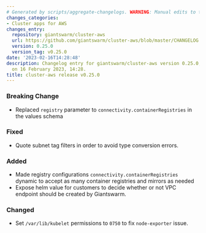 ```yaml
---
# Generated by scripts/aggregate-changelogs. WARNING: Manual edits to this files will be overwritten.
changes_categories:
- Cluster apps for AWS
changes_entry:
  repository: giantswarm/cluster-aws
  url: https://github.com/giantswarm/cluster-aws/blob/master/CHANGELOG.md#0250---2023-02-16
  version: 0.25.0
  version_tag: v0.25.0
date: '2023-02-16T14:28:48'
description: Changelog entry for giantswarm/cluster-aws version 0.25.0, published
  on 16 February 2023, 14:28.
title: cluster-aws release v0.25.0
---
```


### Breaking Change
- Replaced `registry` parameter  to `connectivity.containerRegistries` in the values schema
### Fixed
- Quote subnet tag filters in order to avoid type conversion errors.
### Added
- Made registry configurations `connectivity.containerRegistries` dynamic to accept as many container registries and mirrors as needed
- Expose helm value for customers to decide whether or not VPC endpoint should be created by Giantswarm.
### Changed
- Set `/var/lib/kubelet` permissions to `0750` to fix `node-exporter` issue.
